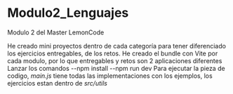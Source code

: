# Modulo2_Lenguajes
Modulo 2 del Master LemonCode


He creado mini proyectos dentro de cada categoría para tener diferenciado los ejercicios entregables, de los retos.
He creado el bundle con Vite por cada modulo, por lo que entregables y retos son 2 aplicaciones diferentes
Lanzar los comandos
  --npm install
  --npm run dev
Para ejecutar la pieza de codigo, *main.js* tiene todas las implementaciones con los ejemplos, los ejercicios estan dentro de *src/utils*
